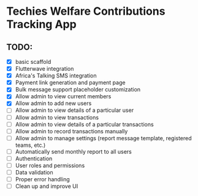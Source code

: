 # Techies Welfare Contributions Tracking App

## TODO:

- [x] basic scaffold
- [x] Flutterwave integration
- [x] Africa's Talking SMS integration
- [x] Payment link generation and payment page
- [x] Bulk message support placeholder customization
- [x] Allow admin to view current members
- [x] Allow admin to add new users
- [ ] Allow admin to view details of a particular user
- [ ] Allow admin to view transactions
- [ ] Allow admin to view details of a particular transactions
- [ ] Allow admin to record transactions manually
- [ ] Allow admin to manage settings (report message template, registered teams, etc.)
- [ ] Automatically send monthly report to all users
- [ ] Authentication
- [ ] User roles and permissions
- [ ] Data validation
- [ ] Proper error handling
- [ ] Clean up and improve UI
